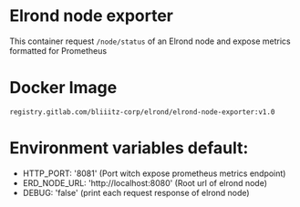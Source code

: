 # Elrond node exporter

This container request `/node/status` of an Elrond node and expose metrics formatted for Prometheus

# Docker Image

`registry.gitlab.com/bliiitz-corp/elrond/elrond-node-exporter:v1.0`

# Environment variables default:

- HTTP_PORT: '8081' (Port witch expose prometheus metrics endpoint)
- ERD_NODE_URL: 'http://localhost:8080' (Root url of elrond node)
- DEBUG: 'false' (print each request response of elrond node)
